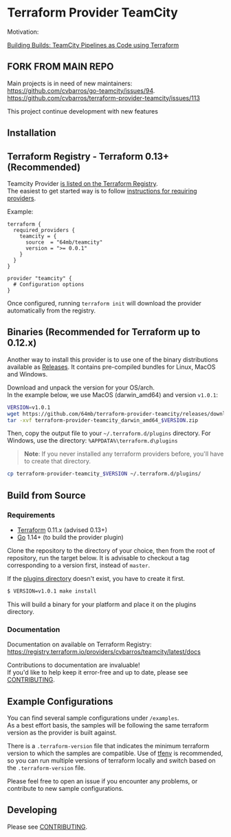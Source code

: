 Terraform Provider TeamCity
==================

Motivation:

[Building Builds: TeamCity Pipelines as Code using Terraform](https://cvbarros.io/2018/11/building-builds---teamcity-pipelines-as-code-using-terraform/)


## FORK FROM MAIN REPO ##

Main projects is in need of new maintainers:  
https://github.com/cvbarros/go-teamcity/issues/94.  
https://github.com/cvbarros/terraform-provider-teamcity/issues/113

This project continue development with new features

Installation
------------
## Terraform Registry - Terraform 0.13+ (Recommended)
Teamcity Provider [is listed on the Terraform Registry](https://registry.terraform.io/providers/cvbarros/teamcity/latest).  
The easiest to get started way is to follow [instructions for requiring
providers](https://www.terraform.io/docs/configuration/provider-requirements.html#requiring-providers).  

Example:
```hcl
terraform {
  required_providers {
    teamcity = {
      source  = "64mb/teamcity"
      version = ">= 0.0.1"
    }
  }
}

provider "teamcity" {
  # Configuration options
}
```

Once configured, running `terraform init` will download the provider automatically from the registry.

## Binaries (Recommended for Terraform up to 0.12.x)
Another way to install this provider is to use one of the binary distributions available as 
[Releases](https://github.com/64mb/terraform-provider-teamcity/releases). 
It contains pre-compiled bundles for Linux, MacOS and Windows.

Download and unpack the version for your OS/arch.  
In the example below, we use MacOS (darwin_amd64) and version `v1.0.1`:

```bash
VERSION=v1.0.1
wget https://github.com/64mb/terraform-provider-teamcity/releases/download/$VERSION/terraform-provider-teamcity_darwin_amd64_$VERSION.zip
tar -xvf terraform-provider-teamcity_darwin_amd64_$VERSION.zip 
```

Then, copy the output file to your `~/.terraform.d/plugins` directory. 
For Windows, use the directory: `%APPDATA%\terraform.d\plugins`

> **Note**: If you never installed any terraform providers before, you'll have to create that directory.

```bash
cp terraform-provider-teamcity_$VERSION ~/.terraform.d/plugins/
``` 

## Build from Source

### Requirements
-	[Terraform](https://www.terraform.io/downloads.html) 0.11.x (advised 0.13+)
-	[Go](https://golang.org/doc/install) 1.14+ (to build the provider plugin)


Clone the repository to the directory of your choice, then from the root of repository, run the target below.
It is advisable to checkout a tag corresponding to a version first, instead of `master`.

If the [plugins directory](https://www.terraform.io/docs/plugins/basics.html#installing-plugins) doesn't exist, you have to create it first.

```bash
$ VERSION=v1.0.1 make install
```
This will build a binary for your platform and place it on the plugins directory. 

### Documentation

Documentation on available on Terraform Registry:
https://registry.terraform.io/providers/cvbarros/teamcity/latest/docs
 
Contributions to documentation are invaluable!  
If you'd like to help keep it error-free and up to date, please see [CONTRIBUTING](CONTRIBUTING.MD).

Example Configurations
----------------------
You can find several sample configurations under `/examples`.  
As a best effort basis, the samples will be following 
the same terraform version as the provider is built against.  

There is a `.terraform-version` file that indicates the 
minimum terraform version to which the samples are compatible. Use of [tfenv](https://github.com/tfutils/tfenv) is recommended, so you can run multiple
versions of terraform locally and switch based on the `.terraform-version` file.  

Please feel free to open an issue if you encounter any problems, or contribute to new sample configurations.

Developing
---------------------------

Please see [CONTRIBUTING](CONTRIBUTING.MD#developing).
